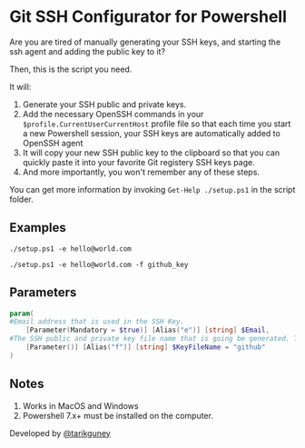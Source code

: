 # Git SSH Configurator for Powershell

Are you are tired of manually generating your SSH keys, and starting the ssh agent and adding the public key to it?

Then, this is the script you need.

It will:
1. Generate your SSH public and private keys.
2. Add the necessary OpenSSH commands in your `$profile.CurrentUserCurrentHost` profile file so that each time you start a new Powershell session, your SSH keys are automatically added to OpenSSH agent
3. It will copy your new SSH public key to the clipboard so that you can quickly paste it into your favorite Git registery SSH keys page.
4. And more importantly, you won't remember any of these steps.

You can get more information by invoking `Get-Help ./setup.ps1` in the script folder.

## Examples

`./setup.ps1 -e hello@world.com`

`./setup.ps1 -e hello@world.com -f github_key`

## Parameters

```powershell
param(
#Email address that is used in the SSH Key.
    [Parameter(Mandatory = $true)] [Alias("e")] [string] $Email,
#The SSH public and private key file name that is going be generated. The default is github.
    [Parameter()] [Alias("f")] [string] $KeyFileName = "github"
)
```

## Notes
1. Works in MacOS and Windows
2. Powershell 7.x+ must be installed on the computer.

Developed by [@tarikguney](https://github.com/tarikguney)